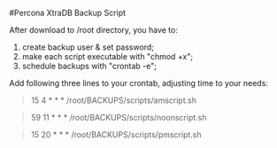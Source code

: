 #Percona XtraDB Backup Script

After download to /root directory, you have to:

1. create backup user & set password;
2. make each script executable with "chmod +x";
3. schedule backups with "crontab -e";

Add following three lines to your crontab, adjusting time to your needs:

>15 4 * * * /root/BACKUPS/scripts/amscript.sh 

>59 11 * * * /root/BACKUPS/scripts/noonscript.sh

>15 20 * * * /root/BACKUPS/scripts/pmscript.sh
